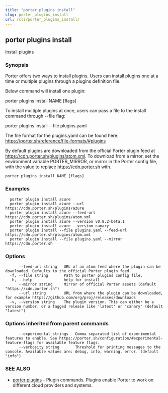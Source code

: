 ```yaml
---
title: "porter plugins install"
slug: porter_plugins_install
url: /cli/porter_plugins_install/
---
```

## porter plugins install

Install plugins

### Synopsis


Porter offers two ways to install plugins. Users can install plugins one at a time or multiple plugins through a plugins definition file.

Below command will install one plugin:

porter plugins install NAME [flags]

To install multiple plugins at once, users can pass a file to the install command through --file flag:

porter plugins install --file plugins.yaml

The file format for the plugins.yaml can be found here: https://porter.sh/reference/file-formats/#plugins

By default plugins are downloaded from the official Porter plugin feed at https://cdn.porter.sh/plugins/atom.xml. To download from a mirror, set the environment variable PORTER_MIRROR, or mirror in the Porter config file, with the value to replace https://cdn.porter.sh with.

```
porter plugins install NAME [flags]
```

### Examples

```
  porter plugin install azure  
  porter plugin install azure --url https://cdn.porter.sh/plugins/azure
  porter plugin install azure --feed-url https://cdn.porter.sh/plugins/atom.xml
  porter plugin install azure --version v0.8.2-beta.1
  porter plugin install azure --version canary 
  porter plugin install --file plugins.yaml --feed-url https://cdn.porter.sh/plugins/atom.xml
  porter plugin install --file plugins.yaml --mirror https://cdn.porter.sh
```

### Options

```
      --feed-url string   URL of an atom feed where the plugin can be downloaded. Defaults to the official Porter plugin feed.
  -f, --file string       Path to porter plugins config file.
  -h, --help              help for install
      --mirror string     Mirror of official Porter assets (default "https://cdn.porter.sh")
      --url string        URL from where the plugin can be downloaded, for example https://github.com/org/proj/releases/downloads
  -v, --version string    The plugin version. This can either be a version number, or a tagged release like 'latest' or 'canary' (default "latest")
```

### Options inherited from parent commands

```
      --experimental strings   Comma separated list of experimental features to enable. See https://porter.sh/configuration/#experimental-feature-flags for available feature flags.
      --verbosity string       Threshold for printing messages to the console. Available values are: debug, info, warning, error. (default "info")
```

### SEE ALSO

* [porter plugins](/cli/porter_plugins/)	 - Plugin commands. Plugins enable Porter to work on different cloud providers and systems.

